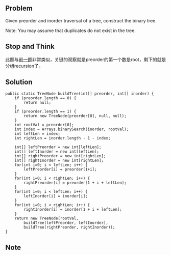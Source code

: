 ## Problem

Given preorder and inorder traversal of a tree, construct the binary tree.

Note: You may assume that duplicates do not exist in the tree.

## Stop and Think

此题与[前一题](https://github.com/zeiga/leetcode/tree/master/ConstructBinaryTreeFromInorderAndPostorderTraveral)非常类似，关键的观察就是preorder的第一个数是root，剩下的就是分组recursion了。

## Solution

    public static TreeNode buildTree(int[] preorder, int[] inorder) {
        if (preorder.length == 0) {
        	return null;
        }
        if (preorder.length == 1) {
        	return new TreeNode(preorder[0], null, null);
        }
        int rootVal = preorder[0];
        int index = Arrays.binarySearch(inorder, rootVal);
        int leftLen = index;
        int rightLen = inorder.length - 1 - index;

        int[] leftPreorder = new int[leftLen];
        int[] leftInorder = new int[leftLen];
        int[] rightPreorder = new int[rightLen];
        int[] rightInorder = new int[rightLen];
        for(int i=0; i < leftLen; i++) {
        	leftPreorder[i] = preorder[1+i];
        }
        for(int i=0; i < rightLen; i++) {
        	rightPreorder[i] = preorder[1 + i + leftLen];
        }
        for(int i=0; i < leftLen; i++) {
        	leftInorder[i] = inorder[i];
        }
        for(int i=0; i < rightLen; i++) {
        	rightInorder[i] = inorder[1 + i + leftLen];
        }
        return new TreeNode(rootVal, 
        	buildTree(leftPreorder, leftInorder),
        	buildTree(rightPreorder, rightInorder));
    }

## Note

